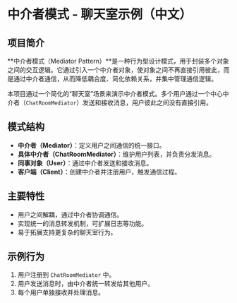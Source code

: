 # 中介者模式 - 聊天室示例（中文）

## 项目简介

**中介者模式（Mediator Pattern）**是一种行为型设计模式，用于封装多个对象之间的交互逻辑。它通过引入一个中介者对象，使对象之间不再直接引用彼此，而是通过中介者通信，从而降低耦合度、简化依赖关系，并集中管理通信逻辑。

本项目通过一个简化的“聊天室”场景来演示中介者模式。多个用户通过一个中心中介者（`ChatRoomMediator`）发送和接收消息，用户彼此之间没有直接引用。

## 模式结构

- **中介者（Mediator）**：定义用户之间通信的统一接口。
- **具体中介者（ChatRoomMediator）**：维护用户列表，并负责分发消息。
- **同事对象（User）**：通过中介者发送和接收消息。
- **客户端（Client）**：创建中介者并注册用户，触发通信过程。

## 主要特性

- 用户之间解耦，通过中介者协调通信。
- 实现统一的消息转发机制，可扩展日志等功能。
- 易于拓展支持更复杂的聊天室行为。

## 示例行为

1. 用户注册到 `ChatRoomMediator` 中。
2. 用户发送消息时，由中介者统一转发给其他用户。
3. 每个用户单独接收并处理消息。